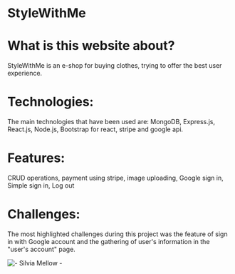 # StyleWithMe

# What is this website about?

StyleWithMe is an e-shop for buying clothes, trying to offer the best user experience. 

# Technologies:

The main technologies that have been used are: MongoDB, Express.js, React.js, Node.js, Bootstrap for react, stripe and google api.

# Features:

CRUD operations, payment using stripe, image uploading, Google sign in, Simple sign in, Log out

# Challenges:

The most highlighted challenges during this project was the feature of sign in with Google account and the gathering of user's information in the "user's account" page.

![- Silvia Mellow -](https://github.com/NikoletaPantelidou/StyleWithMe/assets/123751167/2fe69e6e-c8f6-435c-8c23-4c2715394f2d)
